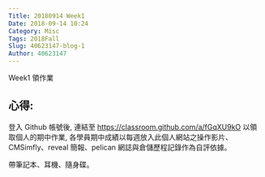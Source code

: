 ```yaml
---
Title: 20180914 Week1
Date: 2018-09-14 10:24
Category: Misc
Tags: 2018Fall
Slug: 40623147-blog-1
Author: 40623147
---
```

Week1 領作業

<!-- PELICAN_END_SUMMARY -->

心得:
--
登入 Github 帳號後, 連結至 https://classroom.github.com/a/fGqXU9kO 以領取個人的期中作業, 各學員期中成績以每週放入此個人網站之操作影片、CMSimfly、reveal 簡報、pelican 網誌與倉儲歷程記錄作為自評依據。

帶筆記本、耳機、隨身碟。